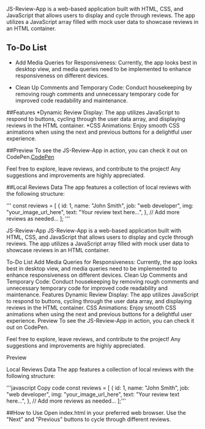 JS-Review-App is a web-based application built with HTML, CSS, and JavaScript that allows users to display and cycle through reviews. The app utilizes a JavaScript array filled with mock user data to showcase reviews in an HTML container.

## To-Do List

* Add Media Queries for Responsiveness: Currently, the app looks best in desktop view, and media queries need to be implemented to enhance responsiveness on different devices. 

* Clean Up Comments and Temporary Code: Conduct housekeeping by removing rough comments and unnecessary temporary code for improved code readability and maintenance.

##Features
*Dynamic Review Display: The app utilizes JavaScript to respond to buttons, cycling through the user data array, and displaying reviews in the HTML container.
*CSS Animations: Enjoy smooth CSS animations when using the next and previous buttons for a delightful user experience.

##Preview
To see the JS-Review-App in action, you can check it out on CodePen.[CodePen](https://codepen.io/j-pruitt/pen/vYzpqZz)

Feel free to explore, leave reviews, and contribute to the project! Any suggestions and improvements are highly appreciated.

##Local Reviews Data
The app features a collection of local reviews with the following structure:

'''
const reviews = [
    {
        id: 1,
        name: "John Smith",
        job: "web developer",
        img: "your_image_url_here",
        text: "Your review text here...",
    },
    // Add more reviews as needed...
];
'''


JS-Review-App
JS-Review-App is a web-based application built with HTML, CSS, and JavaScript that allows users to display and cycle through reviews. The app utilizes a JavaScript array filled with mock user data to showcase reviews in an HTML container.

To-Do List
Add Media Queries for Responsiveness: Currently, the app looks best in desktop view, and media queries need to be implemented to enhance responsiveness on different devices.
Clean Up Comments and Temporary Code: Conduct housekeeping by removing rough comments and unnecessary temporary code for improved code readability and maintenance.
Features
Dynamic Review Display: The app utilizes JavaScript to respond to buttons, cycling through the user data array, and displaying reviews in the HTML container.
CSS Animations: Enjoy smooth CSS animations when using the next and previous buttons for a delightful user experience.
Preview
To see the JS-Review-App in action, you can check it out on CodePen.

Feel free to explore, leave reviews, and contribute to the project! Any suggestions and improvements are highly appreciated.

Preview

Local Reviews Data
The app features a collection of local reviews with the following structure:

'''javascript
Copy code
const reviews = [
    {
        id: 1,
        name: "John Smith",
        job: "web developer",
        img: "your_image_url_here",
        text: "Your review text here...",
    },
    // Add more reviews as needed...
];'''


##How to Use
Open index.html in your preferred web browser.
Use the "Next" and "Previous" buttons to cycle through different reviews.
